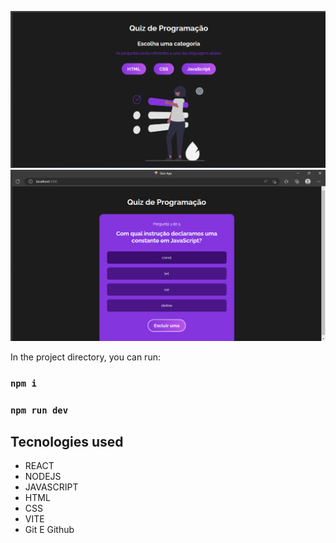 ![Preview](./Preview2.png)
![Preview](./Preview1.png)


In the project directory, you can run:

### `npm i`


### `npm run dev`


## Tecnologies used

- REACT
- NODEJS
- JAVASCRIPT
- HTML
- CSS
- VITE
- Git E Github



